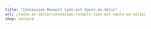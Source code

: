```yaml
---
title: "Concession Renault Lyon-est Vaulx-en-Velin"
url: /vaulx-en-velin/concession-renault-lyon-est-vaulx-en-velin/
shop: voiture
---
```

